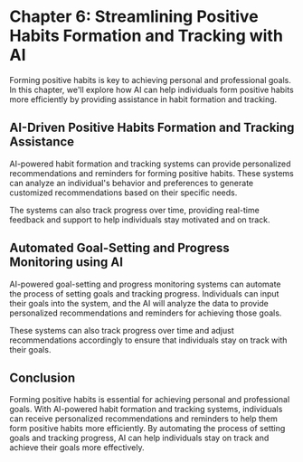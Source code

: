 Chapter 6: Streamlining Positive Habits Formation and Tracking with AI
======================================================================

Forming positive habits is key to achieving personal and professional goals. In this chapter, we'll explore how AI can help individuals form positive habits more efficiently by providing assistance in habit formation and tracking.

AI-Driven Positive Habits Formation and Tracking Assistance
-----------------------------------------------------------

AI-powered habit formation and tracking systems can provide personalized recommendations and reminders for forming positive habits. These systems can analyze an individual's behavior and preferences to generate customized recommendations based on their specific needs.

The systems can also track progress over time, providing real-time feedback and support to help individuals stay motivated and on track.

Automated Goal-Setting and Progress Monitoring using AI
-------------------------------------------------------

AI-powered goal-setting and progress monitoring systems can automate the process of setting goals and tracking progress. Individuals can input their goals into the system, and the AI will analyze the data to provide personalized recommendations and reminders for achieving those goals.

These systems can also track progress over time and adjust recommendations accordingly to ensure that individuals stay on track with their goals.

Conclusion
----------

Forming positive habits is essential for achieving personal and professional goals. With AI-powered habit formation and tracking systems, individuals can receive personalized recommendations and reminders to help them form positive habits more efficiently. By automating the process of setting goals and tracking progress, AI can help individuals stay on track and achieve their goals more effectively.


